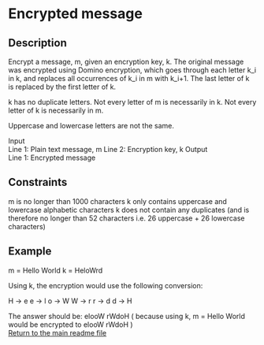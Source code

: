 # Encrypted message

## Description
Encrypt a message, m, given an encryption key, k. The original message was encrypted using Domino encryption, which goes through each letter k_i in k, and replaces all occurrences of k_i in m with k_i+1. The last letter of k is replaced by the first letter of k.

k has no duplicate letters.
Not every letter of m is necessarily in k.
Not every letter of k is necessarily in m.

Uppercase and lowercase letters are not the same.

Input  
Line 1: Plain text message, m
Line 2: Encryption key, k
Output  
Line 1: Encrypted message

## Constraints
m is no longer than 1000 characters
k only contains uppercase and lowercase alphabetic characters
k does not contain any duplicates (and is therefore no longer than 52 characters i.e. 26 uppercase + 26 lowercase characters)

## Example
m = Hello World
k = HeloWrd

Using k, the encryption would use the following conversion:

H -> e
e -> l
o -> W
W -> r
r -> d
d -> H

The answer should be: elooW rWdoH ( because using k, m = Hello World would be encrypted to elooW rWdoH )  
[Return to the main readme file](../../../../../../..)